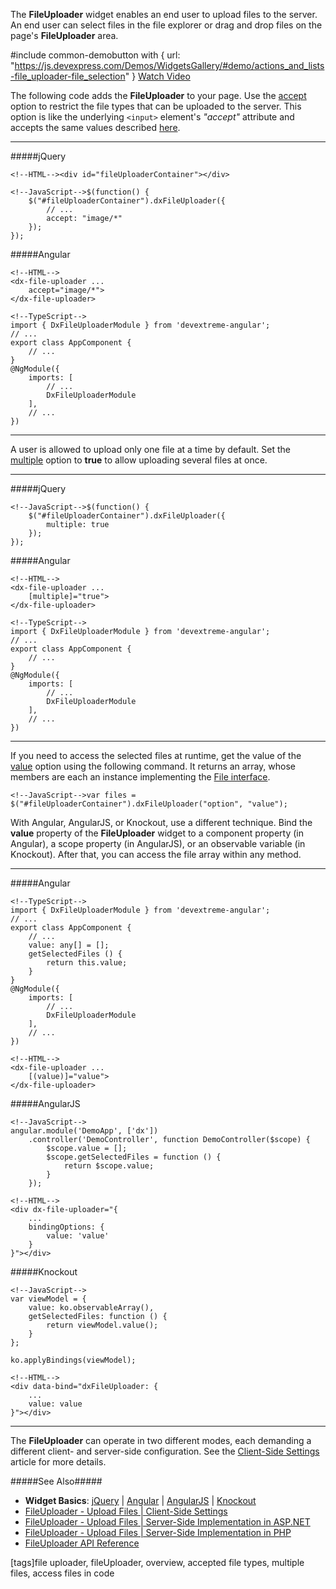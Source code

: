 The **FileUploader** widget enables an end user to upload files to the server. An end user can select files in the file explorer or drag and drop files on the page's **FileUploader** area.

#include common-demobutton with {
    url: "https://js.devexpress.com/Demos/WidgetsGallery/#demo/actions_and_lists-file_uploader-file_selection"
}
<a href="http://www.youtube.com/watch?v=h8jGcKE33ME&index=51&list=PL8h4jt35t1wjGvgflbHEH_e3b23AA30-z" class="button orange small fix-width-155" target="_blank">Watch Video</a>

The following code adds the **FileUploader** to your page. Use the [accept](/api-reference/10%20UI%20Widgets/dxFileUploader/1%20Configuration/accept.md '/Documentation/ApiReference/UI_Widgets/dxFileUploader/Configuration/#accept') option to restrict the file types that can be uploaded to the server. This option is like the underlying `<input>` element's *"accept"* attribute and accepts the same values described [here](https://www.w3schools.com/TAGs/att_input_accept.asp).

---
#####jQuery

    <!--HTML--><div id="fileUploaderContainer"></div>

    <!--JavaScript-->$(function() {
        $("#fileUploaderContainer").dxFileUploader({
            // ...
            accept: "image/*"
        });
    });

#####Angular

    <!--HTML-->
    <dx-file-uploader ...
        accept="image/*">
    </dx-file-uploader>

    <!--TypeScript-->
    import { DxFileUploaderModule } from 'devextreme-angular';
    // ...
    export class AppComponent {
        // ...
    }
    @NgModule({
        imports: [
            // ...
            DxFileUploaderModule
        ],
        // ...
    })

---

A user is allowed to upload only one file at a time by default. Set the [multiple](/api-reference/10%20UI%20Widgets/dxFileUploader/1%20Configuration/multiple.md '/Documentation/ApiReference/UI_Widgets/dxFileUploader/Configuration/#multiple') option to **true** to allow uploading several files at once.

---
#####jQuery

    <!--JavaScript-->$(function() {
        $("#fileUploaderContainer").dxFileUploader({
            multiple: true
        });
    });

#####Angular

    <!--HTML-->
    <dx-file-uploader ...
        [multiple]="true">
    </dx-file-uploader>

    <!--TypeScript-->
    import { DxFileUploaderModule } from 'devextreme-angular';
    // ...
    export class AppComponent {
        // ...
    }
    @NgModule({
        imports: [
            // ...
            DxFileUploaderModule
        ],
        // ...
    })

---

If you need to access the selected files at runtime, get the value of the [value](/api-reference/10%20UI%20Widgets/dxFileUploader/1%20Configuration/value.md '/Documentation/ApiReference/UI_Widgets/dxFileUploader/Configuration/#value') option using the following command. It returns an array, whose members are each an instance implementing the [File interface](https://developer.mozilla.org/en-US/docs/Web/API/File).

    <!--JavaScript-->var files = $("#fileUploaderContainer").dxFileUploader("option", "value");

With Angular, AngularJS, or Knockout, use a different technique. Bind the **value** property of the **FileUploader** widget to a component property (in Angular), a scope property (in AngularJS), or an observable variable (in Knockout). After that, you can access the file array within any method. 

---

#####Angular

    <!--TypeScript-->
    import { DxFileUploaderModule } from 'devextreme-angular';
    // ...
    export class AppComponent {
        // ...
        value: any[] = [];
        getSelectedFiles () {
            return this.value;
        }
    }
    @NgModule({
        imports: [
            // ...
            DxFileUploaderModule
        ],
        // ...
    })

    <!--HTML-->
    <dx-file-uploader ...
        [(value)]="value">
    </dx-file-uploader>

#####AngularJS

    <!--JavaScript-->
    angular.module('DemoApp', ['dx'])
        .controller('DemoController', function DemoController($scope) {
            $scope.value = [];
            $scope.getSelectedFiles = function () {
                return $scope.value;
            }
        });

    <!--HTML-->
    <div dx-file-uploader="{ 
        ...
        bindingOptions: {
            value: 'value'
        }
    }"></div>

#####Knockout

    <!--JavaScript-->
    var viewModel = {
        value: ko.observableArray(),
        getSelectedFiles: function () {
            return viewModel.value();
        }
    };

    ko.applyBindings(viewModel);

    <!--HTML-->
    <div data-bind="dxFileUploader: { 
        ...
        value: value
    }"></div>

---

The **FileUploader** can operate in two different modes, each demanding a different client- and server-side configuration. See the [Client-Side Settings](/concepts/05%20Widgets/FileUploader/20%20Upload%20Files/05%20Client-Side%20Settings '/Documentation/Guide/Widgets/FileUploader/Upload_Files/Client-Side_Settings/') article for more details.

#####See Also#####
- **Widget Basics**: [jQuery](/concepts/00%20Getting%20Started/10%20Widget%20Basics%20-%20jQuery '/Documentation/Guide/Getting_Started/Widget_Basics_-_jQuery/') | [Angular](/concepts/00%20Getting%20Started/15%20Widget%20Basics%20-%20Angular '/Documentation/Guide/Getting_Started/Widget_Basics_-_Angular/') | [AngularJS](/concepts/00%20Getting%20Started/20%20Widget%20Basics%20-%20AngularJS '/Documentation/Guide/Getting_Started/Widget_Basics_-_AngularJS/') | [Knockout](/concepts/00%20Getting%20Started/25%20Widget%20Basics%20-%20Knockout '/Documentation/Guide/Getting_Started/Widget_Basics_-_Knockout/')
- [FileUploader - Upload Files | Client-Side Settings](/concepts/05%20Widgets/FileUploader/20%20Upload%20Files/05%20Client-Side%20Settings '/Documentation/Guide/Widgets/FileUploader/Upload_Files/Client-Side_Settings/')
- [FileUploader - Upload Files | Server-Side Implementation in ASP.NET](/concepts/05%20Widgets/FileUploader/20%20Upload%20Files/10%20Server-Side%20Implementation%20in%20ASP.NET '/Documentation/Guide/Widgets/FileUploader/Upload_Files/Server-Side_Implementation_in_ASP.NET/')
- [FileUploader - Upload Files | Server-Side Implementation in PHP](/concepts/05%20Widgets/FileUploader/20%20Upload%20Files/20%20Server-Side%20Implementation%20in%20PHP '/Documentation/Guide/Widgets/FileUploader/Upload_Files/Server-Side_Implementation_in_PHP/')
- [FileUploader API Reference](/api-reference/10%20UI%20Widgets/dxFileUploader '/Documentation/ApiReference/UI_Widgets/dxFileUploader/')

[tags]file uploader, fileUploader, overview, accepted file types, multiple files, access files in code
